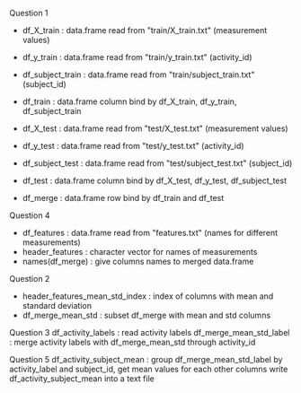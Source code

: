 Question 1
* df_X_train : data.frame read from "train/X_train.txt" (measurement values)
* df_y_train : data.frame read from "train/y_train.txt" (activity_id)
* df_subject_train : data.frame read from "train/subject_train.txt" (subject_id)
* df_train : data.frame column bind by df_X_train, df_y_train, df_subject_train

* df_X_test : data.frame read from "test/X_test.txt" (measurement values)
* df_y_test : data.frame read from "test/y_test.txt" (activity_id)
* df_subject_test : data.frame read from "test/subject_test.txt" (subject_id)
* df_test : data.frame column bind by df_X_test, df_y_test, df_subject_test

* df_merge : data.frame row bind by df_train and df_test

Question 4
* df_features : data.frame read from "features.txt" (names for different measurements)
* header_features : character vector for names of measurements
* names(df_merge) : give columns names to merged data.frame

Question 2
* header_features_mean_std_index : index of columns with mean and standard deviation
* df_merge_mean_std : subset df_merge with mean and std columns

Question 3
df_activity_labels : read activity labels 
df_merge_mean_std_label : merge activity labels with df_merge_mean_std through activity_id

Question 5
df_activity_subject_mean : group df_merge_mean_std_label by activity_label and subject_id, get mean values for each other columns
write df_activity_subject_mean into a text file